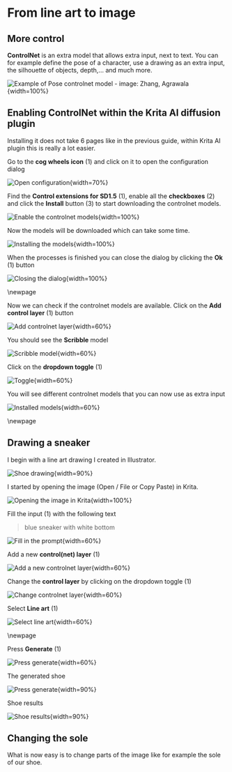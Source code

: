 # From line art to image

## More control 

**ControlNet** is an extra model that allows extra input, next to text. You can for example define the pose
of a character, use a drawing as an extra input, the silhouette of objects, depth,... and much more.

![Example of Pose controlnet model - image: Zhang, Agrawala](images/chapter_4/enable_controlnet/controlnet.jpg){width=100%}


## Enabling ControlNet within the Krita AI diffusion plugin

Installing it does not take 6 pages like in the previous guide, within Krita AI plugin this is really a lot easier.

Go to the **cog wheels icon** (1) and click on it to open the configuration dialog

![Open configuration](images/chapter_4/enable_controlnet/step1.png){width=70%}

Find the **Control extensions for SD1.5** (1), enable all the **checkboxes** (2) and click the **Install** button (3) to start downloading the controlnet models.

![Enable the controlnet models](images/chapter_4/enable_controlnet/step2.png){width=100%}

Now the models will be downloaded which can take some time.

![Installing the models](images/chapter_4/enable_controlnet/step3.png){width=100%}

When the processes is finished you can close the dialog by clicking the **Ok** (1) button 

![Closing the dialog](images/chapter_4/enable_controlnet/step4.png){width=100%}

\newpage

Now we can check if the controlnet models are available. Click on the **Add control layer** (1) button

![Add controlnet layer](images/chapter_4/enable_controlnet/step5.png){width=60%}

You should see the **Scribble** model 

![Scribble model](images/chapter_4/enable_controlnet/step6.png){width=60%}

Click on the **dropdown toggle** (1)

![Toggle](images/chapter_4/enable_controlnet/step7.png){width=60%}

You will see different controlnet models that you can now use as extra input

![Installed models](images/chapter_4/enable_controlnet/step8.png){width=60%}

\newpage

## Drawing a sneaker

I begin with a line art drawing I created in Illustrator.

![Shoe drawing](images/chapter_4/shoe/shoe_final.png){width=90%}

I started by opening the image (Open / File or Copy Paste) in Krita. 

![Opening the image in Krita](images/chapter_4/shoe/step1.png){width=100%}

Fill the input (1) with the following text

> blue sneaker with white bottom

![Fill in the prompt](images/chapter_4/shoe/step2.png){width=60%}

Add a new **control(net) layer** (1)

![Add a new controlnet layer](images/chapter_4/shoe/step3.png){width=60%}

Change the **control layer** by clicking on the dropdown toggle (1)

![Change controlnet layer](images/chapter_4/shoe/step4.png){width=60%}

Select **Line art** (1)

![Select line art](images/chapter_4/shoe/step5.png){width=60%}

\newpage

Press **Generate** (1)

![Press generate](images/chapter_4/shoe/step6.png){width=60%}

The generated shoe

![Press generate](images/chapter_4/shoe/step7.png){width=90%}

Shoe results

![Shoe results](images/chapter_4/shoe/shoe_results.png){width=90%}

## Changing the sole

What is now easy is to change parts of the image like for example the sole of our shoe. 



